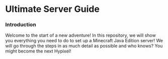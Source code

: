 # Ultimate Server Guide

### Introduction
Welcome to the start of a new adventure! In this repository, we will show you everything you need to do to set up a Minecraft Java Edition server! We will go through the steps in as much detail as possible and who knows? You might become the next Hypixel!

